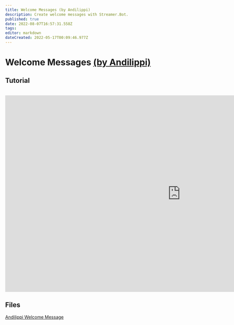 ```yaml
---
title: Welcome Messages (by Andilippi)
description: Create welcome messages with Streamer.Bot.
published: true
date: 2022-08-07T16:57:31.558Z
tags: 
editor: markdown
dateCreated: 2022-05-17T00:09:46.977Z
---
```


# Welcome Messages [(by Andilippi)](https://www.twitch.tv/andilippi)
## Tutorial
<br>
<iframe width="1120" height="630" src="https://www.youtube.com/embed/ByBnM7_lh6A" title="YouTube video player" frameborder="0" allow="accelerometer; autoplay; clipboard-write; encrypted-media; gyroscope; picture-in-picture" allowfullscreen></iframe>

## Files
[Andilippi Welcome Message](/assets/andilippi_welcome_message.zip)
